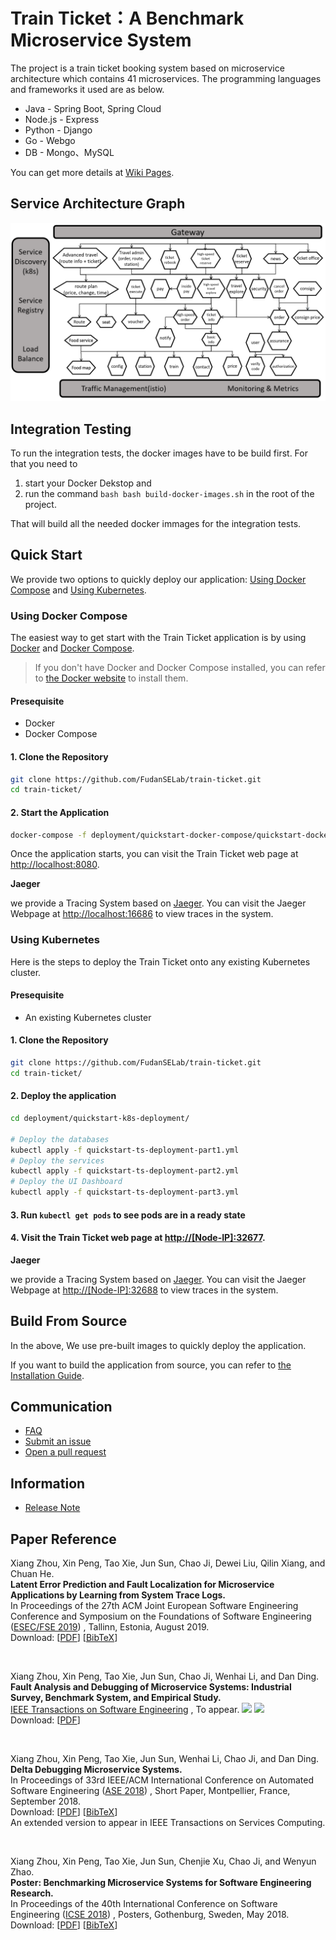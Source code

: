 
# Train Ticket：A Benchmark Microservice System

The project is a train ticket booking system based on microservice architecture which contains 41 microservices. The programming languages and frameworks it used are as below.
- Java - Spring Boot, Spring Cloud
- Node.js - Express
- Python - Django
- Go - Webgo
- DB - Mongo、MySQL

You can get more details at [Wiki Pages](https://github.com/FudanSELab/train-ticket/wiki).

## Service Architecture Graph
![architecture](./images/2.png)

## Integration Testing 
To run the integration tests, the docker images have to be build first. For that you need to 
1. start your Docker Dekstop and
2. run the command ```bash bash build-docker-images.sh``` in the root of the project. 

That will build all the needed docker immages for the integration tests.

## Quick Start
We provide two options to quickly deploy our application: [Using Docker Compose](#Using-Docker-Compose) and [Using Kubernetes](#Using-Kubernetes).

### Using Docker Compose
The easiest way to get start with the Train Ticket application is by using [Docker](https://www.docker.com/) and [Docker Compose](https://docs.docker.com/compose/).

> If you don't have Docker and Docker Compose installed, you can refer to [the Docker website](https://www.docker.com/) to install them.

#### Presequisite
* Docker
* Docker Compose

#### 1. Clone the Repository
```bash
git clone https://github.com/FudanSELab/train-ticket.git
cd train-ticket/
```

#### 2. Start the Application
```bash
docker-compose -f deployment/quickstart-docker-compose/quickstart-docker-compose.yml up
```
Once the application starts, you can visit the Train Ticket web page at [http://localhost:8080](http://localhost:8080).

**Jaeger**

we provide a Tracing System based on [Jaeger](https://www.jaegertracing.io). You can visit the Jaeger Webpage at [http://localhost:16686](http://localhost:16686) to view traces in the system.

### Using Kubernetes
Here is the steps to deploy the Train Ticket onto any existing Kubernetes cluster.

#### Presequisite
* An existing Kubernetes cluster

#### 1. Clone the Repository
```bash
git clone https://github.com/FudanSELab/train-ticket.git
cd train-ticket/
```

#### 2. Deploy the application
```bash
cd deployment/quickstart-k8s-deployment/

# Deploy the databases
kubectl apply -f quickstart-ts-deployment-part1.yml
# Deploy the services
kubectl apply -f quickstart-ts-deployment-part2.yml
# Deploy the UI Dashboard
kubectl apply -f quickstart-ts-deployment-part3.yml
```

#### 3. Run `kubectl get pods` to see pods are in a ready state

#### 4. Visit the Train Ticket web page at [http://[Node-IP]:32677](http://[Node-IP]:32677).

**Jaeger**

we provide a Tracing System based on [Jaeger](https://www.jaegertracing.io). You can visit the Jaeger Webpage at [http://[Node-IP]:32688](http://[Node-IP]:32688) to view traces in the system.

## Build From Source
In the above, We use pre-built images to quickly deploy the application.

If you want to build the application from source, you can refer to [the Installation Guide](https://github.com/FudanSELab/train-ticket/wiki/Installation-Guide).


## Communication

* [FAQ](https://github.com/FudanSELab/train-ticket/wiki/FAQ)
* [Submit an issue](https://github.com/FudanSELab/train-ticket/issues)
* [Open a pull request](https://github.com/FudanSELab/train-ticket/pulls)

## Information

* [Release Note](https://github.com/FudanSELab/train-ticket/wiki/Release-Note)

## Paper Reference


Xiang Zhou, Xin Peng, Tao Xie, Jun Sun, Chao Ji, Dewei Liu, Qilin Xiang, and Chuan He. <br/>
**Latent Error Prediction and Fault Localization for Microservice Applications by Learning from System Trace Logs.**<br/>
In Proceedings of the 27th ACM Joint European Software Engineering Conference and Symposium on the Foundations of Software Engineering ([ESEC/FSE 2019](https://esec-fse19.ut.ee/)) , Tallinn, Estonia, August 2019. <br/>
Download: [[PDF](https://cspengxin.github.io/publications/fse19-zhou-microservice.pdf)] [[BibTeX](https://dblp.uni-trier.de/rec/bibtex/conf/sigsoft/Zhou0X0JLXH19)] 

<br/>

Xiang Zhou, Xin Peng, Tao Xie, Jun Sun, Chao Ji, Wenhai Li, and Dan Ding. <br/>
**Fault Analysis and Debugging of Microservice Systems: Industrial Survey, Benchmark System, and Empirical Study.** <br/>
[IEEE Transactions on Software Engineering](https://www.computer.org/web/tse) , To appear. <img src="image/cup.png" height="20px"/> <img src="image/tse-best-paper-award.png" height="28px"> <br/> 
Download: [[PDF](https://cspengxin.github.io/publications/tse19-msdebugging.pdf)] 

<br/>

Xiang Zhou, Xin Peng, Tao Xie, Jun Sun, Wenhai Li, Chao Ji, and Dan Ding. <br/>
**Delta Debugging Microservice Systems.** <br/>
In Proceedings of 33rd IEEE/ACM International Conference on Automated Software Engineering ([ASE 2018](http://ase2018.com/)) , Short Paper, Montpellier, France, September 2018. <br/>
Download: [[PDF](https://cspengxin.github.io/publications/ase18-debugmicroservice.pdf)] [[BibTeX](https://dblp.uni-trier.de/rec/bibtex/conf/kbse/ZhouPX0LJD18)] <br/>
An extended version to appear in IEEE Transactions on Services Computing. 

<br/>

Xiang Zhou, Xin Peng, Tao Xie, Jun Sun, Chenjie Xu, Chao Ji, and Wenyun Zhao. <br/>
**Poster: Benchmarking Microservice Systems for Software Engineering Research.** <br/>
In Proceedings of the 40th International Conference on Software Engineering ([ICSE 2018](https://www.icse2018.org/)) , Posters, Gothenburg, Sweden, May 2018. <br/>
Download: [[PDF](https://cspengxin.github.io/publications/icse18poster-microservices.pdf)] [[BibTeX](https://dblp.uni-trier.de/rec/bibtex/conf/icse/ZhouPX0XJZ18)] 



